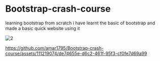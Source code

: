# Bootstrap-crash-course
learning bootstrap from scratch 
i have learnt the basic of bootstrap and made a basic quick website  using it 

![2](https://github.com/amar1795/Bootstrap-crash-course/assets/111219074/a188bdac-6ed4-44a0-b38b-32dbecdd9c3c)


https://github.com/amar1795/Bootstrap-crash-course/assets/111219074/de74655e-d6c2-461f-95f3-cf0fe7d69a99

